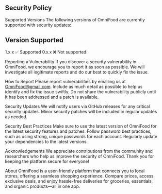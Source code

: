 ## Security Policy
Supported Versions
The following versions of OmniFood are currently supported with security updates:

## Version	Supported
1.x.x	✅ Supported
0.x.x	❌ Not supported

Reporting a Vulnerability
If you discover a security vulnerability in OmniFood, we encourage you to report it as soon as possible. We will investigate all legitimate reports and do our best to quickly fix the issue.

How to Report
Please report vulnerabilities by emailing us at OmniFood@gmail.com. Include as much detail as possible to help us identify and fix the issue swiftly.
Do not share the vulnerability publicly until it has been addressed and a patch is available.

Security Updates
We will notify users via GitHub releases for any critical security updates.
Minor security patches will be included in regular updates as needed.

Security Best Practices
Make sure to use the latest version of OmniFood for the latest security features and patches.
Follow password best practices, such as using strong, unique passwords for each account.
Regularly update your dependencies to the latest versions.

Acknowledgements
We appreciate contributions from the community and researchers who help us improve the security of OmniFood. Thank you for keeping the platform secure for everyone!

About
OmniFood is a user-friendly platform that connects you to local stores, offering a seamless shopping experience. Compare prices, access exclusive deals, and enjoy hassle-free deliveries for groceries, essentials, and organic products—all in one app.


